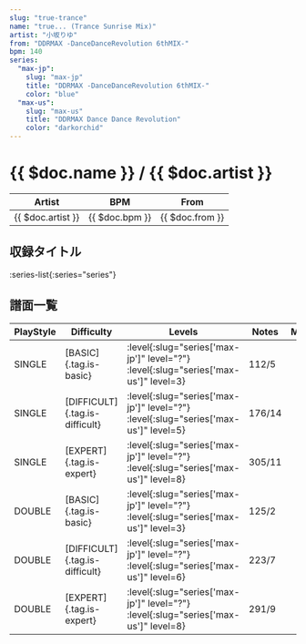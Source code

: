 ```yaml
---
slug: "true-trance"
name: "true... (Trance Sunrise Mix)"
artist: "小坂りゆ"
from: "DDRMAX -DanceDanceRevolution 6thMIX-"
bpm: 140
series:
  "max-jp":
    slug: "max-jp"
    title: "DDRMAX -DanceDanceRevolution 6thMIX-"
    color: "blue"
  "max-us":
    slug: "max-us"
    title: "DDRMAX Dance Dance Revolution"
    color: "darkorchid"
---
```


# {{ $doc.name }} / {{ $doc.artist }}

|Artist|BPM|From|
|------|---|----|
|{{ $doc.artist }}|{{ $doc.bpm }}|{{ $doc.from }}|

## 収録タイトル

:series-list{:series="series"}

## 譜面一覧

|PlayStyle|Difficulty|Levels|Notes|Movie|
|---------|----------|------|-----|-----|
|SINGLE|[BASIC]{.tag.is-basic}|:level{:slug="series['max-jp']" level="?"} :level{:slug="series['max-us']" level=3}|112/5||
|SINGLE|[DIFFICULT]{.tag.is-difficult}|:level{:slug="series['max-jp']" level="?"} :level{:slug="series['max-us']" level=5}|176/14||
|SINGLE|[EXPERT]{.tag.is-expert}|:level{:slug="series['max-jp']" level="?"} :level{:slug="series['max-us']" level=8}|305/11||
|DOUBLE|[BASIC]{.tag.is-basic}|:level{:slug="series['max-jp']" level="?"} :level{:slug="series['max-us']" level=3}|125/2||
|DOUBLE|[DIFFICULT]{.tag.is-difficult}|:level{:slug="series['max-jp']" level="?"} :level{:slug="series['max-us']" level=6}|223/7||
|DOUBLE|[EXPERT]{.tag.is-expert}|:level{:slug="series['max-jp']" level="?"} :level{:slug="series['max-us']" level=8}|291/9||
